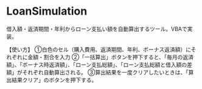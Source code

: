 # LoanSimulation
借入額・返済期間・年利からローン支払い額を自動算出するツール。VBAで実装。

【使い方】
①白色のセル（購入費用、返済期間、年利、ボーナス返済額）にそれぞれに金額・割合を入力
②「一括算出」ボタンを押下すると、「毎月の返済額」、「ボーナス時返済額」、「ローン支払総額」、「ローン支払総額と借入額の差額」がそれぞれ自動算出される。
③算出結果を一度クリアしたいときは、「算出結果クリア」のボタンを押下する。
